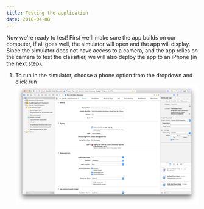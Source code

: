 ```yaml
---
title: Testing the application
date: 2018-04-08
---
```

Now we're ready to test! First we'll make sure the app builds on our computer, if all goes well, the simulator will open and the app will display. Since the simulator does not have access to a camera, and the app relies on the camera to test the classifier, we will also deploy the app to an iPhone (in the next step).

1. To run in the simulator, choose a phone option from the dropdown and click run
![](assets/xcode_main_select_sim.png)
